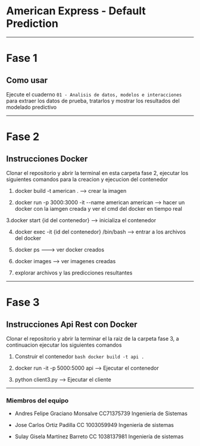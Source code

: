# American Express - Default Prediction
-----------------------------
# Fase 1
## Como usar
Ejecute el cuaderno `01 - Analisis de datos, modelos e interacciones` para extraer los datos de prueba, tratarlos y mostrar los resultados del modelado predictivo

-------------
# Fase 2
## Instrucciones Docker
Clonar el repositorio y abrir la terminal en esta carpeta fase 2, ejecutar los siguientes comandos para la creacion y ejecucion del contenedor

1. docker build -t american . --> crear la imagen

2. docker run -p 3000:3000 -it --name american american --> hacer un docker con la iamgen creada y ver el cmd del docker en tiempo real

3.docker start {id del contenedor} --> inicializa el contenedor 

4. docker exec -it {id del contenedor} /bin/bash --> entrar a los archivos del docker

5. docker ps ---> ver docker creados

6. docker images --> ver imagenes creadas

7. explorar archivos y las predicciones resultantes

-------------
# Fase 3
## Instrucciones Api Rest con Docker
Clonar el repositorio y abrir la terminar el la raiz de la carpeta fase 3, a continuacion ejecutar los siguientes comandos

1. Construir el contenedor
```bash docker build -t api .                           ```

4. docker run -it -p 5000:5000 api  --> Ejecutar el contenedor
5. python client3.py  --> Ejecutar el cliente



-------------
### Miembros del equipo

- Andres Felipe Graciano Monsalve CC71375739 Ingeniería de Sistemas

- Jose Carlos Ortiz Padilla CC 1003059949 Ingeniería de sistemas

- Sulay Gisela Martínez Barreto CC 1038137981 Ingeniería de sistemas
